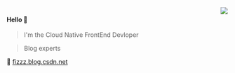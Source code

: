 <img align="right" src="https://github-readme-stats.vercel.app/api?username=PmcFizz&show_icons=true&icon_color=805AD5&text_color=718096&bg_color=ffffff&hide_title=true" />

#### Hello 👏

> I'm the Cloud Native FrontEnd Devloper

> Blog experts 

🔗 [fizzz.blog.csdn.net](https://fizzz.blog.csdn.net/)

